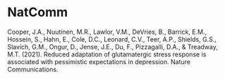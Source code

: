 # NatComm
Cooper, J.A., Nuutinen, M.R., Lawlor, V.M., DeVries, B., Barrick, E.M., Hossein, S., Hahn, E., Cole, D.C., Leonard, C.V., Teer, A.P., Shields, G.S., Slavich, G.M., Ongur, D., Jense, J.E., Du, F.,  Pizzagalli, D.A., & Treadway, M.T. (2021). Reduced adaptation of glutamatergic stress response is associated with pessimistic expectations in depression. Nature Communications.

